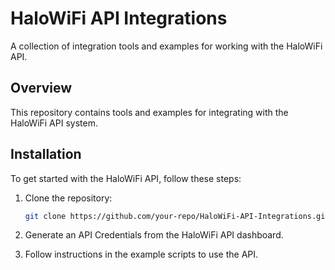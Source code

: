 # HaloWiFi API Integrations

A collection of integration tools and examples for working with the HaloWiFi API.

## Overview

This repository contains tools and examples for integrating with the HaloWiFi API system.

## Installation

To get started with the HaloWiFi API, follow these steps:

1. Clone the repository:
   ```bash
   git clone https://github.com/your-repo/HaloWiFi-API-Integrations.git
   ```
2. Generate an API Credentials from the HaloWiFi API dashboard.

3. Follow instructions in the example scripts to use the API.
